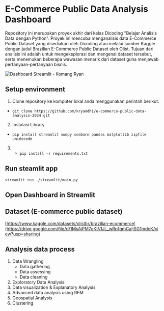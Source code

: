 # E-Commerce Public Data Analysis Dashboard 
Repository ini merupakan proyek akhir dari kelas Dicoding "Belajar Analisis Data dengan Python". Proyek ini mencoba menganalisis data E-Commerce Public Dataset yang disediakan oleh Dicoding atau melalui sumber Kaggle dengan judul Brazilian E-Commerce Public Dataset oleh Olist. Tujuan dari analisis ini adalah untuk mengeksplorasi dan mengenal dataset tersebut, serta menemukan beberapa wawasan menarik dari dataset guna menjawab pertanyaan-pertanyaan bisnis.

![Dashboard Streamlit - Komang Ryan](https://github.com/user-attachments/assets/07890ec2-d787-4b76-a51d-6dcad273569a)


## Setup environment

1. Clone repository ke komputer lokal anda menggunakan perintah berikut:
- ``` git clone https://github.com/kryandhi/e-commerce-public-data-analysis-2024.git ```
2. Instalasi Library
- ``` pip install streamlit numpy seaborn pandas matplotlib zipfile unidecode ```
3. - ``` pip install -r requirements.txt ```

## Run steamlit app
```
streamlit run ./streamlit/main.py
```

## Open Dashboard in Streamlit



## Dataset (E-commerce public dataset)
[https://www.kaggle.com/datasets/olistbr/brazilian-ecommerce](https://drive.google.com/file/d/1MsAjPM7oKtVfJL_wRp1qmCajtSG1mdcK/view?usp=sharing)

## Analysis data process
1. Data Wrangling
   - Data gathering
   - Data assessing
   - Data cleaning
2. Exploratory Data Analysis
3. Data visualization & Explanatory Analysis
4. Advanced data analysis using RFM
5. Geospatial Analysis
6. Clustering

